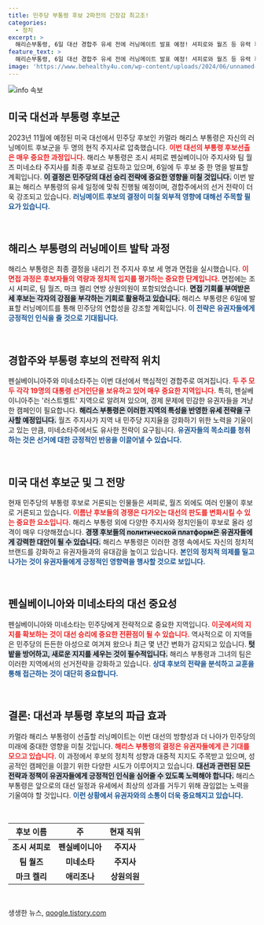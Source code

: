```yaml
---
title: 민주당 부통령 후보 2파전의 긴장감 최고조!
categories:
  - 정치
excerpt: >
  해리슨부통령, 6일 대선 경합주 유세 전에 러닝메이트 발표 예정! 셔피로와 월즈 등 유력 후보들이 누가 선택될지, 귀추가 주목된다. 대선의 운명을 가를 뜻밖의 결정이 눈앞에!
feature_text: >
  해리슨부통령, 6일 대선 경합주 유세 전에 러닝메이트 발표 예정! 셔피로와 월즈 등 유력 후보들이 누가 선택될지, 귀추가 주목된다. 대선의 운명을 가를 뜻밖의 결정이 눈앞에!
image: 'https://www.behealthy4u.com/wp-content/uploads/2024/06/unnamed-file.png'
---
```


<p><img src="https://www.behealthy4u.com/wp-content/uploads/2024/06/unnamed-file.png" alt="info 속보" /></p>

<h2 data-ke-size="size26">미국 대선과 부통령 후보군</h2>

<p data-ke-size="size16">2023년 11월에 예정된 미국 대선에서 민주당 후보인 카멀라 해리스 부통령은 자신의 러닝메이트 후보군을 두 명의 현직 주지사로 압축했습니다. <b><span style="color: #ee2323;">이번 대선의 부통령 후보선출은 매우 중요한 과정입니다.</span></b> 해리스 부통령은 조시 셔피로 펜실베이니아 주지사와 팀 월즈 미네소타 주지사를 최종 후보로 검토하고 있으며, 6일에 두 후보 중 한 명을 발표할 계획입니다. <b><span style="background-color: #21538527;">이 결정은 민주당의 대선 승리 전략에 중요한 영향을 미칠 것입니다.</span></b> 이번 발표는 해리스 부통령의 유세 일정에 맞춰 진행될 예정이며, 경합주에서의 선거 전략이 더욱 강조되고 있습니다. <b><span style="color: #1a5490;">러닝메이트 후보의 결정이 미칠 외부적 영향에 대해선 주목할 필요가 있습니다.</span></b></p>

<p data-ke-size="size16">&nbsp;</p>

<h2 data-ke-size="size26">해리스 부통령의 러닝메이트 발탁 과정</h2>

<p data-ke-size="size16">해리스 부통령은 최종 결정을 내리기 전 주지사 후보 세 명과 면접을 실시했습니다. <b><span style="color: #ee2323;">이 면접 과정은 후보자들의 역량과 정치적 입지를 평가하는 중요한 단계입니다.</span></b> 면접에는 조시 셔피로, 팀 월즈, 마크 켈리 연방 상원의원이 포함되었습니다. <b><span style="background-color: #21538527;">면접 기회를 부여받은 세 후보는 각자의 강점을 부각하는 기회로 활용하고 있습니다.</span></b> 해리스 부통령은 6일에 발표할 러닝메이트를 통해 민주당의 연합성을 강조할 계획입니다. <b><span style="color: #1a5490;">이 전략은 유권자들에게 긍정적인 인식을 줄 것으로 기대됩니다.</span></b></p>

<p data-ke-size="size16">&nbsp;</p>

<h2 data-ke-size="size26">경합주와 부통령 후보의 전략적 위치</h2>

<p data-ke-size="size16">펜실베이니아주와 미네소타주는 이번 대선에서 핵심적인 경합주로 여겨집니다. <b><span style="color: #ee2323;">두 주 모두 각각 19명의 대통령 선거인단을 보유하고 있어 매우 중요한 지역입니다.</span></b> 특히, 펜실베이니아주는 '러스트벨트' 지역으로 알려져 있으며, 경제 문제에 민감한 유권자들을 겨냥한 캠페인이 필요합니다. <b><span style="background-color: #21538527;">해리스 부통령은 이러한 지역의 특성을 반영한 유세 전략을 구사할 예정입니다.</span></b> 월즈 주지사가 지역 내 민주당 지지율을 강화하기 위한 노력을 기울이고 있는 만큼, 미네소타주에서도 유사한 전략이 요구됩니다. <b><span style="color: #1a5490;">유권자들의 목소리를 청취하는 것은 선거에 대한 긍정적인 반응을 이끌어낼 수 있습니다.</span></b></p>

<p data-ke-size="size16">&nbsp;</p>

<h2 data-ke-size="size26">미국 대선 후보군 및 그 전망</h2>

<p data-ke-size="size16">현재 민주당의 부통령 후보로 거론되는 인물들은 셔피로, 월즈 외에도 여러 인물이 후보로 거론되고 있습니다. <b><span style="color: #ee2323;">이름난 후보들의 경쟁은 다가오는 대선의 판도를 변화시킬 수 있는 중요한 요소입니다.</span></b> 해리스 부통령 외에 다양한 주지사와 정치인들이 후보로 올라 성격이 매우 다양해졌습니다. <b><span style="background-color: #21538527;">경쟁 후보들의 политической платформ은 유권자들에게 강력한 대안이 될 수 있습니다.</span></b> 해리스 부통령은 이러한 경쟁 속에서도 자신의 정치적 브랜드를 강화하고 유권자들과의 유대감을 높이고 있습니다. <b><span style="color: #1a5490;">본인의 정치적 의제를 밀고 나가는 것이 유권자들에게 긍정적인 영향력을 행사할 것으로 보입니다.</span></b></p>

<p data-ke-size="size16">&nbsp;</p>

<h2 data-ke-size="size26">펜실베이니아와 미네소타의 대선 중요성</h2>

<p data-ke-size="size16">펜실베이니아와 미네소타는 민주당에게 전략적으로 중요한 지역입니다. <b><span style="color: #ee2323;">이곳에서의 지지를 확보하는 것이 대선 승리에 중요한 전환점이 될 수 있습니다.</span></b> 역사적으로 이 지역들은 민주당의 든든한 아성으로 여겨져 왔으나 최근 몇 년간 변화가 감지되고 있습니다. <b><span style="background-color: #21538527;">텃밭을 방어하고, 새로운 지지를 세우는 것이 필수적입니다.</span></b> 해리스 부통령과 그녀의 팀은 이러한 지역에서의 선거전략을 강화하고 있습니다. <b><span style="color: #1a5490;">상대 후보의 전략을 분석하고 교훈을 통해 접근하는 것이 대단히 중요합니다.</span></b></p>

<p data-ke-size="size16">&nbsp;</p>

<h2 data-ke-size="size26">결론: 대선과 부통령 후보의 파급 효과</h2>

<p data-ke-size="size16">카멀라 해리스 부통령이 선출할 러닝메이트는 이번 대선의 방향성과 더 나아가 민주당의 미래에 중대한 영향을 미칠 것입니다. <b><span style="color: #ee2323;">해리스 부통령의 결정은 유권자들에게 큰 기대를 모으고 있습니다.</span></b> 이 과정에서 후보의 정치적 성향과 대중적 지지도 주목받고 있으며, 성공적인 캠페인을 이끌기 위한 다양한 시도가 이루어지고 있습니다. <b><span style="background-color: #21538527;">대선과 관련된 모든 전략과 정책이 유권자들에게 긍정적인 인식을 심어줄 수 있도록 노력해야 합니다.</span></b> 해리스 부통령은 앞으로의 대선 일정과 유세에서 최상의 성과를 거두기 위해 끊임없는 노력을 기울여야 할 것입니다. <b><span style="color: #1a5490;">이런 상황에서 유권자와의 소통이 더욱 중요해지고 있습니다.</span></b></p>

<p data-ke-size="size16">&nbsp;</p>

<table style="border-collapse: collapse; width: 100%; height: auto;">
  <thead>
    <tr>
      <th style="text-align: center; height: 26px;"><b>후보 이름</b></th>
      <th style="text-align: center; height: 26px;"><b>주</b></th>
      <th style="text-align: center; height: 26px;"><b>현재 직위</b></th>
    </tr>
  </thead>
  <tbody>
    <tr>
      <td style="text-align: center; height: 17px;"><b>조시 셔피로</b></td>
      <td style="text-align: center; height: 17px;"><b>펜실베이니아</b></td>
      <td style="text-align: center; height: 17px;"><b>주지사</b></td>
    </tr>
    <tr>
      <td style="text-align: center; height: 17px;"><b>팀 월즈</b></td>
      <td style="text-align: center; height: 17px;"><b>미네소타</b></td>
      <td style="text-align: center; height: 17px;"><b>주지사</b></td>
    </tr>
    <tr>
      <td style="text-align: center; height: 17px;"><b>마크 켈리</b></td>
      <td style="text-align: center; height: 17px;"><b>애리조나</b></td>
      <td style="text-align: center; height: 17px;"><b>상원의원</b></td>
    </tr>
  </tbody>
</table>

<p data-ke-size="size16">&nbsp;</p>
생생한 뉴스, <a href="https://qoogle.tistory.com" rel="dofollow">qoogle.tistory.com</a>



